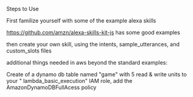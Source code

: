 
Steps to Use

First familize yourself with some of the example alexa skills

https://github.com/amzn/alexa-skills-kit-js  has some good examples

then create your own skill, using the intents, sample_utterances, and custom_slots files

additional things needed in aws beyond the standard examples:

Create of a dynamo db table named "game" with 5 read & write units
to your " lambda_basic_execution" IAM role, add the AmazonDynamoDBFullAcess policy




